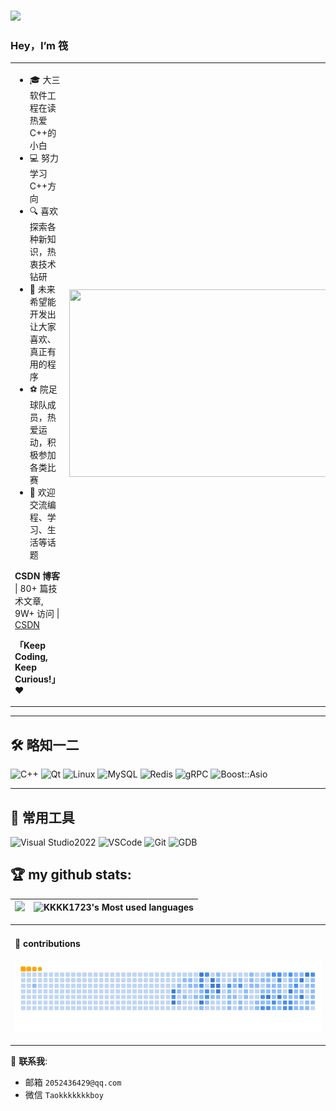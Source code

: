 ###  <img src="https://media.giphy.com/media/hvRJCLFzcasrR4ia7z/giphy.gif" width="25px">
### Hey，I’m 筏


<table>
<tr>
<td valign="top"  width="50%">

- 🎓 大三软件工程在读  热爱C++的小白
- 💻  努力学习C++方向  
- 🔍 喜欢探索各种新知识，热衷技术钻研  
- 🌱 未来希望能开发出让大家喜欢、真正有用的程序
- ⚽   院足球队成员，热爱运动，积极参加各类比赛  
- 💬 欢迎交流编程、学习、生活等话题  

**CSDN 博客** | 80+ 篇技术文章, 9W+ 访问 | [CSDN](https://blog.csdn.net/2401_87117051?spm=1000.2115.3001.5343) 

  **「Keep Coding, Keep Curious!」** ❤️
</td>
<td valign="center"  width="100%" height="100%">
<img src="https://github.com/anzhihe/anzhihe/blob/main/.github/workflows/Le%20Petit%20Prince.gif" width="500" height="300">
</td>
</tr>
</table>

<hr/>



## 🛠️ 略知一二

![C++](https://img.shields.io/badge/C++-00599C?logo=cplusplus&logoColor=white)
![Qt](https://img.shields.io/badge/Qt-41CD52?logo=qt&logoColor=white)
![Linux](https://img.shields.io/badge/Linux-FCC624?logo=linux&logoColor=black)
![MySQL](https://img.shields.io/badge/MySQL-4479A1?logo=mysql&logoColor=white)
![Redis](https://img.shields.io/badge/Redis-DC382D?logo=redis&logoColor=white)
![gRPC](https://img.shields.io/badge/gRPC-4285F4?logo=grpc&logoColor=white)
![Boost::Asio](https://img.shields.io/badge/Boost.Asio-FFDD00?logo=boost&logoColor=black)

---

## 🧰 常用工具

![Visual Studio2022](https://img.shields.io/badge/VS2022-5C2D91?logo=visualstudio&logoColor=white)
![VSCode](https://img.shields.io/badge/VS%20Code-007ACC?logo=visualstudiocode&logoColor=white)
![Git](https://img.shields.io/badge/Git-F05032?logo=git&logoColor=white)
![GDB](https://img.shields.io/badge/GDB-000000?logo=gnu&logoColor=white)

## 🏆 **my github stats:**

|![](https://github-profile-summary-cards.vercel.app/api/cards/profile-details?username=KKKK1723&theme=default)|![KKKK1723's Most used languages](https://github-readme-stats.vercel.app/api/top-langs/?username=KKKK1723&layout=compact&hide_border=true&langs_count=10&theme=default)|
|-|-|


<table>
<tr>
<td valign="top"  width="50%">

#### 🐍 contributions

![](https://raw.githubusercontent.com/KKKK1723/KKKK1723/output/docker/github-contribution-grid-snake.gif)



</td>
</tr>
</table>

📧 **联系我**: 
 - 邮箱 `2052436429@qq.com`
 - 微信 `Taokkkkkkkboy`
